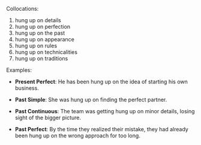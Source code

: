 Collocations:

1. hung up on details
2. hung up on perfection
3. hung up on the past
4. hung up on appearance
5. hung up on rules
6. hung up on technicalities
7. hung up on traditions

Examples:

- **Present Perfect**: He has been hung up on the idea of starting his own business.

- **Past Simple**: She was hung up on finding the perfect partner.

- **Past Continuous**: The team was getting hung up on minor details, losing sight of the bigger picture.

- **Past Perfect**: By the time they realized their mistake, they had already been hung up on the wrong approach for too long.